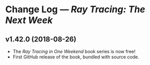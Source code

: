 Change Log — _Ray Tracing: The Next Week_
================================================================================

v1.42.0  (2018-08-26)
----------------------
  - The _Ray Tracing in One Weekend_ book series is now free!
  - First GitHub release of the book, bundled with source code.

